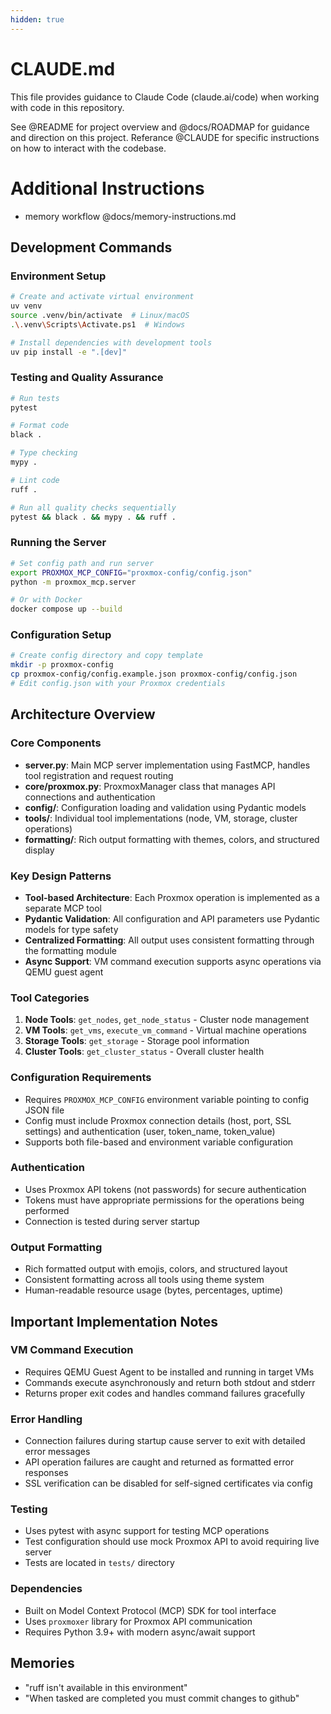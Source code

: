 ```yaml
---
hidden: true
---
```


# CLAUDE.md

This file provides guidance to Claude Code (claude.ai/code) when working with code in this repository.

See @README for project overview and @docs/ROADMAP for guidance and direction on this project. Referance @CLAUDE for specific instructions on how to interact with the codebase.

# Additional Instructions
- memory workflow @docs/memory-instructions.md


## Development Commands

### Environment Setup

```bash
# Create and activate virtual environment
uv venv
source .venv/bin/activate  # Linux/macOS
.\.venv\Scripts\Activate.ps1  # Windows

# Install dependencies with development tools
uv pip install -e ".[dev]"
```

### Testing and Quality Assurance

```bash
# Run tests
pytest

# Format code
black .

# Type checking
mypy .

# Lint code
ruff .

# Run all quality checks sequentially
pytest && black . && mypy . && ruff .
```

### Running the Server

```bash
# Set config path and run server
export PROXMOX_MCP_CONFIG="proxmox-config/config.json"
python -m proxmox_mcp.server

# Or with Docker
docker compose up --build
```

### Configuration Setup

```bash
# Create config directory and copy template
mkdir -p proxmox-config
cp proxmox-config/config.example.json proxmox-config/config.json
# Edit config.json with your Proxmox credentials
```

## Architecture Overview

### Core Components

* **server.py**: Main MCP server implementation using FastMCP, handles tool registration and request routing
* **core/proxmox.py**: ProxmoxManager class that manages API connections and authentication
* **config/**: Configuration loading and validation using Pydantic models
* **tools/**: Individual tool implementations (node, VM, storage, cluster operations)
* **formatting/**: Rich output formatting with themes, colors, and structured display

### Key Design Patterns

* **Tool-based Architecture**: Each Proxmox operation is implemented as a separate MCP tool
* **Pydantic Validation**: All configuration and API parameters use Pydantic models for type safety
* **Centralized Formatting**: All output uses consistent formatting through the formatting module
* **Async Support**: VM command execution supports async operations via QEMU guest agent

### Tool Categories

1. **Node Tools**: `get_nodes`, `get_node_status` - Cluster node management
2. **VM Tools**: `get_vms`, `execute_vm_command` - Virtual machine operations
3. **Storage Tools**: `get_storage` - Storage pool information
4. **Cluster Tools**: `get_cluster_status` - Overall cluster health

### Configuration Requirements

* Requires `PROXMOX_MCP_CONFIG` environment variable pointing to config JSON file
* Config must include Proxmox connection details (host, port, SSL settings) and authentication (user, token\_name, token\_value)
* Supports both file-based and environment variable configuration

### Authentication

* Uses Proxmox API tokens (not passwords) for secure authentication
* Tokens must have appropriate permissions for the operations being performed
* Connection is tested during server startup

### Output Formatting

* Rich formatted output with emojis, colors, and structured layout
* Consistent formatting across all tools using theme system
* Human-readable resource usage (bytes, percentages, uptime)

## Important Implementation Notes

### VM Command Execution

* Requires QEMU Guest Agent to be installed and running in target VMs
* Commands execute asynchronously and return both stdout and stderr
* Returns proper exit codes and handles command failures gracefully

### Error Handling

* Connection failures during startup cause server to exit with detailed error messages
* API operation failures are caught and returned as formatted error responses
* SSL verification can be disabled for self-signed certificates via config

### Testing

* Uses pytest with async support for testing MCP operations
* Test configuration should use mock Proxmox API to avoid requiring live server
* Tests are located in `tests/` directory

### Dependencies

* Built on Model Context Protocol (MCP) SDK for tool interface
* Uses `proxmoxer` library for Proxmox API communication
* Requires Python 3.9+ with modern async/await support

## Memories
- "ruff isn't available in this environment"
- "When tasked are completed you must commit changes to github"